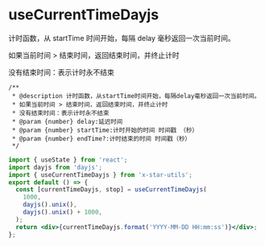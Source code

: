 # useCurrentTimeDayjs

计时函数，从 startTime 时间开始，每隔 delay 毫秒返回一次当前时间。

如果当前时间 > 结束时间，返回结束时间，并终止计时

没有结束时间：表示计时永不结束

```
/**
 * @description 计时函数，从startTime时间开始，每隔delay毫秒返回一次当前时间。
 * 如果当前时间 > 结束时间，返回结束时间，并终止计时
 * 没有结束时间：表示计时永不结束
 * @param {number} delay:延迟时间
 * @param {number} startTime:计时开始的时间 时间戳 （秒）
 * @param {number} endTime?:计时结束的时间 时间戳（秒）
 */
```

```jsx
import { useState } from 'react';
import dayjs from 'dayjs';
import { useCurrentTimeDayjs } from 'x-star-utils';
export default () => {
  const [currentTimeDayjs, stop] = useCurrentTimeDayjs(
    1000,
    dayjs().unix(),
    dayjs().unix() + 1000,
  );
  return <div>{currentTimeDayjs.format('YYYY-MM-DD HH:mm:ss')}</div>;
};
```
